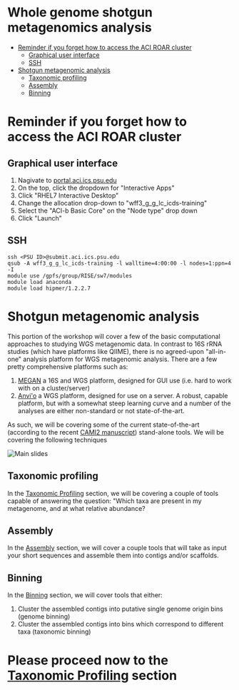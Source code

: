 # Whole genome shotgun metagenomics analysis
- [Reminder if you forget how to access the ACI ROAR cluster](#reminder-if-you-forget-how-to-access-the-aci-roar-cluster)
  - [Graphical user interface](#graphical-user-interface)
  - [SSH](#ssh)
- [Shotgun metagenomic analysis](#shotgun-metagenomic-analysis)
  - [Taxonomic profiling](#taxonomic-profiling)
  - [Assembly](#assembly)
  - [Binning](#binning)

# Reminder if you forget how to access the ACI ROAR cluster

## Graphical user interface
1. Nagivate to [portal.aci.ics.psu.edu](portal.aci.ics.psu.edu)
2. On the top, click the dropdown for "Interactive Apps"
3. Click "RHEL7 Interactive Desktop"
4. Change the allocation drop-down to "wff3_g_g_lc_icds-training"
5. Select the "ACI-b Basic Core" on the "Node type" drop down
6. Click "Launch"

## SSH
```
ssh <PSU ID>@submit.aci.ics.psu.edu
qsub -A wff3_g_g_lc_icds-training -l walltime=4:00:00 -l nodes=1:ppn=4 -I
module use /gpfs/group/RISE/sw7/modules
module load anaconda
module load hipmer/1.2.2.7
```
# Shotgun metagenomic analysis
This portion of the workshop will cover a few of the basic computational approaches to studying WGS metagenomic data. 
In contrast to 16S rRNA studies (which have platforms like QIIME), there is no agreed-upon "all-in-one" analysis platform for WGS metagenomic analysis.
There are a few pretty comprehensive platforms such as:
1. [MEGAN](https://uni-tuebingen.de/fakultaeten/mathematisch-naturwissenschaftliche-fakultaet/fachbereiche/informatik/lehrstuehle/algorithms-in-bioinformatics/software/megan6/) 
a 16S and WGS platform, designed for GUI use (i.e. hard to work with on a cluster/server)
2. [Anvi'o](https://merenlab.org/software/anvio/) a WGS platform, designed for use on a server. A robust, capable platform, but with a somewhat steep learning curve and a number 
of the analyses are either non-standard or not state-of-the-art.

As such, we will be covering some of the current state-of-the-art (according to the recent [CAMI2 manuscript](https://www.biorxiv.org/content/10.1101/2021.07.12.451567v1)) stand-alone tools. We will be covering the following techniques

![Main slides](https://user-images.githubusercontent.com/6362936/128754520-4e2852aa-52b4-43a5-9e68-4e6f4f030379.png)


## Taxonomic profiling
In the [Taxonomic Profiling](TaxonomicProfiling.md) section, we will be covering a couple of tools capable of answering the question:
"Which taxa are present in my metagenome, and at what relative abundance?

## Assembly
In the [Assembly](Assembly.md) section, we will cover a couple tools that will take as input your short sequences and assemble them into contigs and/or scaffolds. 

## Binning
In the [Binning](Binning.md) section, we will cover tools that either:
1. Cluster the assembled contigs into putative single genome origin bins (genome binning)
2. Cluster the assembled contigs into bins which correspond to different taxa (taxonomic binning)

# Please proceed now to the [Taxonomic Profiling](TaxonomicProfiling.md) section

